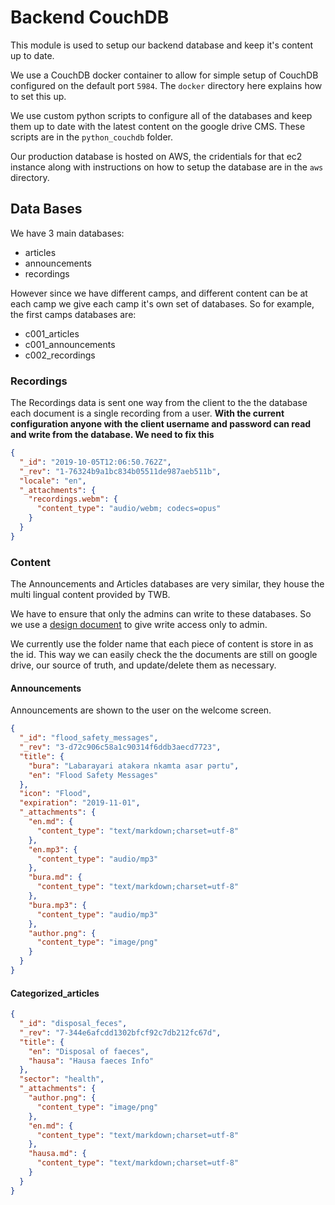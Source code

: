 # Backend CouchDB

This module is used to setup our backend database and keep it's content up to date.

We use a CouchDB docker container to allow for simple setup of CouchDB configured on the default port `5984`. The `docker` directory here explains how to set this up.

We use custom python scripts to configure all of the databases and keep them up to date with the latest content on the google drive CMS. These scripts are in the `python_couchdb` folder.

Our production database is hosted on AWS, the cridentials for that ec2 instance along with instructions on how to setup the database are in the `aws` directory.

## Data Bases

We have 3 main databases:

- articles
- announcements
- recordings

However since we have different camps, and different content can be at each camp we give each camp it's own set of databases. So for example, the first camps databases are:

- c001_articles
- c001_announcements
- c002_recordings

### Recordings

The Recordings data is sent one way from the client to the the database each document is a single recording from a user. **With the current configuration anyone with the client username and password can read and write from the database. We need to fix this**

```json
{
  "_id": "2019-10-05T12:06:50.762Z",
  "_rev": "1-76324b9a1bc834b05511de987aeb511b",
  "locale": "en",
  "_attachments": {
    "recordings.webm": {
      "content_type": "audio/webm; codecs=opus"
    }
  }
}
```

### Content

The Announcements and Articles databases are very similar, they house the multi lingual content provided by TWB.

We have to ensure that only the admins can write to these databases. So we use a [design document](https://docs.couchdb.org/en/master/ddocs/index.html) to give write access only to admin.

We currently use the folder name that each piece of content is store in as the id. This way we can easily check the the documents are still on google drive, our source of truth, and update/delete them as necessary.

#### Announcements

Announcements are shown to the user on the welcome screen.

```json
{
  "_id": "flood_safety_messages",
  "_rev": "3-d72c906c58a1c90314f6ddb3aecd7723",
  "title": {
    "bura": "Labarayari atakəra nkamta asar pərtu",
    "en": "Flood Safety Messages"
  },
  "icon": "Flood",
  "expiration": "2019-11-01",
  "_attachments": {
    "en.md": {
      "content_type": "text/markdown;charset=utf-8"
    },
    "en.mp3": {
      "content_type": "audio/mp3"
    },
    "bura.md": {
      "content_type": "text/markdown;charset=utf-8"
    },
    "bura.mp3": {
      "content_type": "audio/mp3"
    },
    "author.png": {
      "content_type": "image/png"
    }
  }
}
```

#### Categorized_articles

```json
{
  "_id": "disposal_feces",
  "_rev": "7-344e6afcdd1302bfcf92c7db212fc67d",
  "title": {
    "en": "Disposal of faeces",
    "hausa": "Hausa faeces Info"
  },
  "sector": "health",
  "_attachments": {
    "author.png": {
      "content_type": "image/png"
    },
    "en.md": {
      "content_type": "text/markdown;charset=utf-8"
    },
    "hausa.md": {
      "content_type": "text/markdown;charset=utf-8"
    }
  }
}
```
